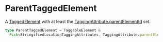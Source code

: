 # ParentTaggedElement

A [TaggedElement](/tracking/api-reference/definitions/TaggedElement.md) with at least the [TaggingAttribute.parentElementId](/tracking/api-reference/definitions/TaggingAttribute.md#taggingattributeparentelementid) set.

```typescript
type ParentTaggedElement = TaggableElement &
  Pick<StringifiedLocationTaggingAttributes, TaggingAttribute.parentElementId>;
```
